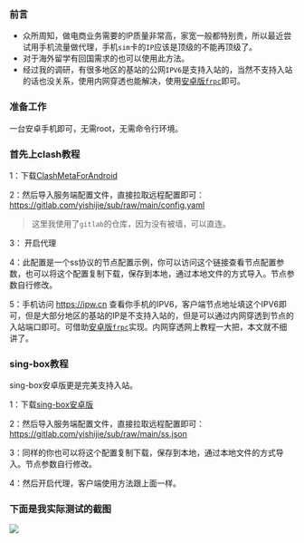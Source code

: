 ### 前言
 
- 众所周知，做电商业务需要的IP质量非常高，家宽一般都特别贵，所以最近尝试用手机流量做代理，手机`sim`卡的`IP`应该是顶级的不能再顶级了。
- 对于海外留学有回国需求的也可以使用此方法。
- 经过我的调研，有很多地区的基站的公网`IPV6`是支持入站的，当然不支持入站的话也没关系，使用内网穿透也能解决，使用[安卓版`frpc`](https://github.com/AceDroidX/frp-Android)即可。

### 准备工作

一台安卓手机即可，无需root，无需命令行环境。

### 首先上clash教程

1：下载[ClashMetaForAndroid](https://github.com/MetaCubeX/ClashMetaForAndroid)

2：然后导入服务端配置文件，直接拉取远程配置即可：https://gitlab.com/yishijie/sub/raw/main/config.yaml

> 这里我使用了`gitlab`的仓库，因为没有被墙，可以直连。

3： 开启代理

4：此配置是一个ss协议的节点配置示例，你可以访问这个链接查看节点配置参数，也可以将这个配置复制下载，保存到本地，通过本地文件的方式导入。节点参数自行修改。

5：手机访问 https://ipw.cn 查看你手机的IPV6，客户端节点地址填这个IPV6即可，但是大部分地区的基站的IP是不支持入站的，但是可以通过内网穿透到节点的入站端口即可。可借助[安卓版`frpc`](https://github.com/AceDroidX/frp-Android)实现。内网穿透网上教程一大把，本文就不细讲了。


### sing-box教程

sing-box安卓版更是完美支持入站。

1：下载[sing-box安卓版](https://play.google.com/store/apps/details?id=io.nekohasekai.sfa&hl=zh-CN)

2：然后导入服务端配置文件，直接拉取远程配置即可：https://gitlab.com/yishijie/sub/raw/main/ss.json

3：同样的你也可以将这个配置复制下载，保存到本地，通过本地文件的方式导入。节点参数自行修改。

4：然后开启代理，客户端使用方法跟上面一样。


### 下面是我实际测试的截图 

![](https://img.erpweb.eu.org/imgs/2025/05/c9a2e3c683070ce5.png)
